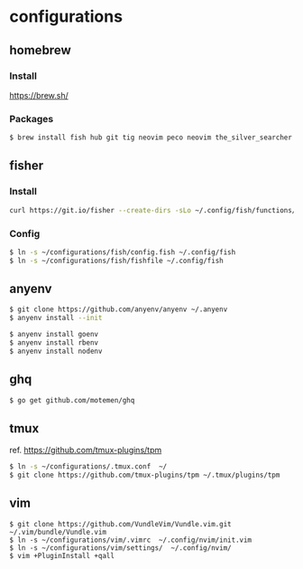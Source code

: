 # configurations

## homebrew

### Install
https://brew.sh/

### Packages
```sh
$ brew install fish hub git tig neovim peco neovim the_silver_searcher
```

## fisher

### Install
```sh
curl https://git.io/fisher --create-dirs -sLo ~/.config/fish/functions/fisher.fish
```

### Config
```sh
$ ln -s ~/configurations/fish/config.fish ~/.config/fish
$ ln -s ~/configurations/fish/fishfile ~/.config/fish
```

## anyenv
```sh
$ git clone https://github.com/anyenv/anyenv ~/.anyenv
$ anyenv install --init

$ anyenv install goenv
$ anyenv install rbenv
$ anyenv install nodenv
```

## ghq
```sh
$ go get github.com/motemen/ghq
```

## tmux

ref. https://github.com/tmux-plugins/tpm

```sh
$ ln -s ~/configurations/.tmux.conf  ~/
$ git clone https://github.com/tmux-plugins/tpm ~/.tmux/plugins/tpm
```

## vim

```
$ git clone https://github.com/VundleVim/Vundle.vim.git ~/.vim/bundle/Vundle.vim
$ ln -s ~/configurations/vim/.vimrc  ~/.config/nvim/init.vim
$ ln -s ~/configurations/vim/settings/  ~/.config/nvim/
$ vim +PluginInstall +qall
```

